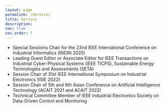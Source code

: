 ```yaml
---
layout: page
permalink: /Service/
title: Service
description: 
nav: true
nav_order: 7
---
```


* Special Sessions Chair for the 23nd IEEE International Conference on Industrial Informatics (INDIN 2025)
* Leading Guest Editor or Associate Editor for IEEE Transactions on Industrial Cyber-Physical Systems (IEEE TICPS), Sustainable Energy Technologies and Assessments (SETA)
* Session Chair of 31st IEEE International Symposium on Industrial Electronics (ISIE 2022)
* Session Chair of 5th and 6th Asian Conference on Artificial Intelligence Technology (ACAIT 2021 and ACAIT 2022)
* Technical Committee Member of IEEE Industrial Electronics Society on Data-Driven Control and Monitoring
